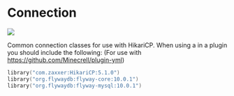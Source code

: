 # Connection
[![](https://jitpack.io/v/Lapzupi/LapzupiConnection.svg)](https://jitpack.io/#Lapzupi/LapzupiConnection)

Common connection classes for use with HikariCP.
When using a in a plugin you should include the following: (For use with https://github.com/Minecrell/plugin-yml)

```kotlin
library("com.zaxxer:HikariCP:5.1.0")
library("org.flywaydb:flyway-core:10.0.1")
library("org.flywaydb:flyway-mysql:10.0.1")
```

